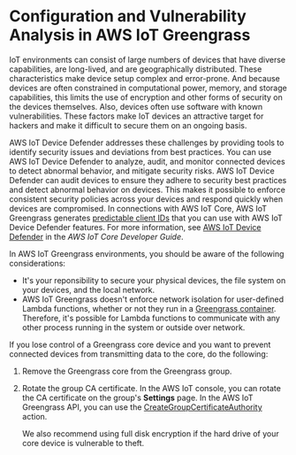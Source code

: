 # Configuration and Vulnerability Analysis in AWS IoT Greengrass<a name="vulnerability-analysis-and-management"></a>

IoT environments can consist of large numbers of devices that have diverse capabilities, are long\-lived, and are geographically distributed\. These characteristics make device setup complex and error\-prone\. And because devices are often constrained in computational power, memory, and storage capabilities, this limits the use of encryption and other forms of security on the devices themselves\. Also, devices often use software with known vulnerabilities\. These factors make IoT devices an attractive target for hackers and make it difficult to secure them on an ongoing basis\.

AWS IoT Device Defender addresses these challenges by providing tools to identify security issues and deviations from best practices\. You can use AWS IoT Device Defender to analyze, audit, and monitor connected devices to detect abnormal behavior, and mitigate security risks\. AWS IoT Device Defender can audit devices to ensure they adhere to security best practices and detect abnormal behavior on devices\. This makes it possible to enforce consistent security policies across your devices and respond quickly when devices are compromised\. In connections with AWS IoT Core, AWS IoT Greengrass generates [predictable client IDs](gg-core.md#connection-client-id) that you can use with AWS IoT Device Defender features\. For more information, see [AWS IoT Device Defender](https://docs.aws.amazon.com/iot/latest/developerguide/device-defender.html) in the *AWS IoT Core Developer Guide*\.

In AWS IoT Greengrass environments, you should be aware of the following considerations:
+ It's your reponsibility to secure your physical devices, the file system on your devices, and the local network\.
+ AWS IoT Greengrass doesn't enforce network isolation for user\-defined Lambda functions, whether or not they run in a [Greengrass container](lambda-group-config.md#lambda-containerization-considerations)\. Therefore, it's possible for Lambda functions to communicate with any other process running in the system or outside over network\.

If you lose control of a Greengrass core device and you want to prevent connected devices from transmitting data to the core, do the following:<a name="make-devices-distrust-core"></a>

1. Remove the Greengrass core from the Greengrass group\.

1. Rotate the group CA certificate\. In the AWS IoT console, you can rotate the CA certificate on the group's **Settings** page\. In the AWS IoT Greengrass API, you can use the [CreateGroupCertificateAuthority](https://docs.aws.amazon.com/greengrass/latest/apireference/creategroupcertificateauthority-post.html) action\.

   We also recommend using full disk encryption if the hard drive of your core device is vulnerable to theft\.
